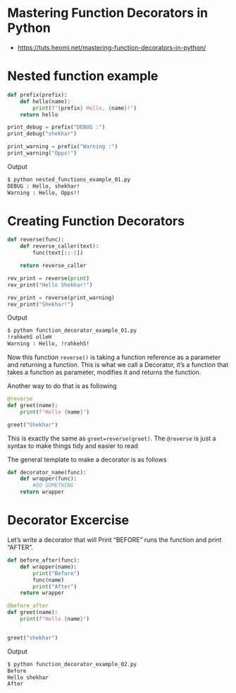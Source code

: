 # Mastering Function Decorators in Python
* https://tuts.heomi.net/mastering-function-decorators-in-python/

# Nested function example

```python
def prefix(prefix):
    def hello(name):
        print(f"{prefix} Hello, {name}!")
    return hello

print_debug = prefix("DEBUG :")
print_debug("shekhar")

print_warning = prefix("Warning :")
print_warning("Opps!")
```

Output
```sh
$ python nested_functions_example_01.py 
DEBUG : Hello, shekhar!
Warning : Hello, Opps!!
```

# Creating Function Decorators

```python
def reverse(func):
    def reverse_caller(text):
        func(text[::-1])

    return reverse_caller

rev_print = reverse(print)
rev_print("Hello Shekhar!")

rev_print = reverse(print_warning)
rev_print("Shekhar!")
```

Output
```sh
$ python function_decorator_example_01.py 
!rahkehS olleH
Warning : Hello, !rahkehS!
```

Now this function `reverse()` is taking a function reference as a parameter and returning a function.
This is what we call a Decorator, it’s a function that takes a function as parameter, modifies it and returns the function.

Another way to do that is as following
```python
@reverse
def greet(name):
    print(f"Hello {name}")

greet("Shekhar")
```

This is exactly the same as `greet=reverse(greet)`. The `@reverse` is just a syntax to make things tidy and easier to read

The general template to make a decorator is as follows
```python
def decorator_name(func):
    def wrapper(func):
        #DO SOMETHING
    return wrapper
```

# Decorator Excercise

Let’s write a decorator that will Print “BEFORE” runs the function and print “AFTER”.
```python
def before_after(func):
    def wrapper(name):
        print("Before")
        func(name)
        print("After")
    return wrapper

@before_after
def greet(name):
    print(f"Hello {name}")


greet("shekhar")
```

Output
```sh
$ python function_decorator_example_02.py 
Before
Hello shekhar
After
```